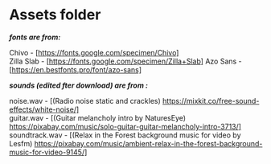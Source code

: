 # Assets folder

**_fonts are from:_**

Chivo - [https://fonts.google.com/specimen/Chivo]  
Zilla Slab - [https://fonts.google.com/specimen/Zilla+Slab]
Azo Sans - [https://en.bestfonts.pro/font/azo-sans]

**_sounds (edited fter download) are from :_**

noise.wav - [(Radio noise static and crackles) https://mixkit.co/free-sound-effects/white-noise/]  
guitar.wav - [(Guitar melancholy intro by NaturesEye) https://pixabay.com/music/solo-guitar-guitar-melancholy-intro-3713/]  
soundtrack.wav - [(Relax in the Forest background music for video by Lesfm) https://pixabay.com/music/ambient-relax-in-the-forest-background-music-for-video-9145/]
